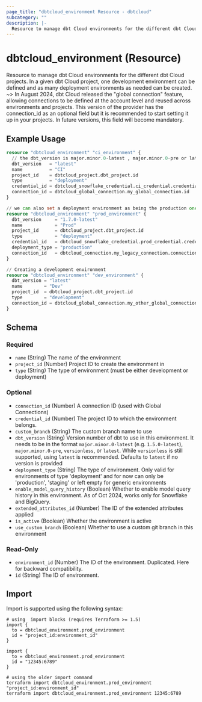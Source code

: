 ```yaml
---
page_title: "dbtcloud_environment Resource - dbtcloud"
subcategory: ""
description: |-
  Resource to manage dbt Cloud environments for the different dbt Cloud projects. In a given dbt Cloud project, one development environment can be defined and as many deployment environments as needed can be created. ~> In August 2024, dbt Cloud released the "global connection" feature, allowing connections to be defined at the account level and reused across environments and projects. This version of the provider has the connection_id as an optional field but it is recommended to start setting it up in your projects. In future versions, this field will become mandatory.
---
```


# dbtcloud_environment (Resource)


Resource to manage dbt Cloud environments for the different dbt Cloud projects. In a given dbt Cloud project, one development environment can be defined and as many deployment environments as needed can be created. ~> In August 2024, dbt Cloud released the "global connection" feature, allowing connections to be defined at the account level and reused across environments and projects. This version of the provider has the connection_id as an optional field but it is recommended to start setting it up in your projects. In future versions, this field will become mandatory.

## Example Usage

```terraform
resource "dbtcloud_environment" "ci_environment" {
  // the dbt_version is major.minor.0-latest , major.minor.0-pre or latest (by default, it is set to latest if not configured)
  dbt_version   = "latest"
  name          = "CI"
  project_id    = dbtcloud_project.dbt_project.id
  type          = "deployment"
  credential_id = dbtcloud_snowflake_credential.ci_credential.credential_id
  connection_id = dbtcloud_global_connection.my_global_connection.id
}

// we can also set a deployment environment as being the production one
resource "dbtcloud_environment" "prod_environment" {
  dbt_version     = "1.7.0-latest"
  name            = "Prod"
  project_id      = dbtcloud_project.dbt_project.id
  type            = "deployment"
  credential_id   = dbtcloud_snowflake_credential.prod_credential.credential_id
  deployment_type = "production"
  connection_id   = dbtcloud_connection.my_legacy_connection.connection_id
}

// Creating a development environment
resource "dbtcloud_environment" "dev_environment" {
  dbt_version = "latest"
  name        = "Dev"
  project_id  = dbtcloud_project.dbt_project.id
  type        = "development"
  connection_id = dbtcloud_global_connection.my_other_global_connection.id
}
```

<!-- schema generated by tfplugindocs -->
## Schema

### Required

- `name` (String) The name of the environment
- `project_id` (Number) Project ID to create the environment in
- `type` (String) The type of environment (must be either development or deployment)

### Optional

- `connection_id` (Number) A connection ID (used with Global Connections)
- `credential_id` (Number) The project ID to which the environment belongs.
- `custom_branch` (String) The custom branch name to use
- `dbt_version` (String) Version number of dbt to use in this environment. It needs to be in the format `major.minor.0-latest` (e.g. `1.5.0-latest`), `major.minor.0-pre`, `versionless`, or `latest`. While `versionless` is still supported, using `latest` is recommended. Defaults to `latest` if no version is provided
- `deployment_type` (String) The type of environment. Only valid for environments of type 'deployment' and for now can only be 'production', 'staging' or left empty for generic environments
- `enable_model_query_history` (Boolean) Whether to enable model query history in this environment. As of Oct 2024, works only for Snowflake and BigQuery.
- `extended_attributes_id` (Number) The ID of the extended attributes applied
- `is_active` (Boolean) Whether the environment is active
- `use_custom_branch` (Boolean) Whether to use a custom git branch in this environment

### Read-Only

- `environment_id` (Number) The ID of the environment. Duplicated. Here for backward compatibility.
- `id` (String) The ID of environment.

## Import

Import is supported using the following syntax:

```shell
# using  import blocks (requires Terraform >= 1.5)
import {
  to = dbtcloud_environment.prod_environment
  id = "project_id:environment_id"
}

import {
  to = dbtcloud_environment.prod_environment
  id = "12345:6789"
}

# using the older import command
terraform import dbtcloud_environment.prod_environment "project_id:environment_id"
terraform import dbtcloud_environment.prod_environment 12345:6789
```
